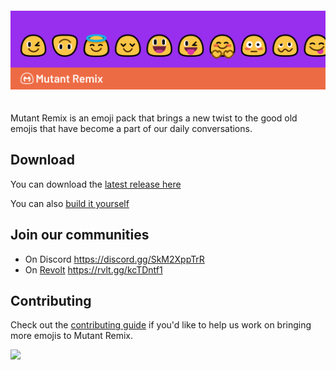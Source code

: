 <a href="https://mutant.revolt.chat">
    <img src="https://github.com/mutant-remix/.github/raw/master/assets/banner.png" style="margin: 20px 0"></img>
</a>

Mutant Remix is an emoji pack that brings a new twist to the good old emojis that have become a part of our daily conversations.

## Download
You can download the [latest release here](https://mutant.revolt.chat/download)

You can also [build it yourself](https://github.com/mutant-remix/mutant-remix)

## Join our communities
- On Discord https://discord.gg/SkM2XppTrR
- On [Revolt](https://revolt.chat) https://rvlt.gg/kcTDntf1

## Contributing
Check out the [contributing guide](https://github.com/mutant-remix/.github/blob/master/CONTRIBUTING.md) if you'd like to help us work on bringing more emojis to Mutant Remix.

<a href="https://github.com/mutant-remix/unicode-coverage/blob/master/coverage.md">
    <img src="https://raw.githubusercontent.com/mutant-remix/unicode-coverage/master/coverage.png" style="width: 80%; background-color: white"></img>
</a>
